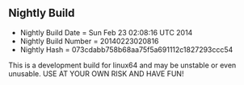 
Nightly Build
------------------------------

* Nightly Build Date = Sun Feb 23 02:08:16 UTC 2014
* Nightly Build Number = 20140223020816
* Nightly Hash = 073cdabb758b68aa75f5a691112c1827293ccc54

This is a development build for linux64 and may be unstable or even unusable.
USE AT YOUR OWN RISK AND HAVE FUN!

